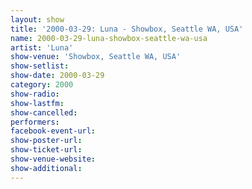 ```yaml
---
layout: show
title: '2000-03-29: Luna - Showbox, Seattle WA, USA'
name: 2000-03-29-luna-showbox-seattle-wa-usa
artist: 'Luna'
show-venue: 'Showbox, Seattle WA, USA'
show-setlist: 
show-date: 2000-03-29
category: 2000
show-radio: 
show-lastfm: 
show-cancelled: 
performers: 
facebook-event-url: 
show-poster-url: 
show-ticket-url: 
show-venue-website: 
show-additional: 
---
```


